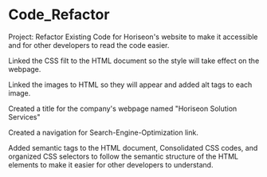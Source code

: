 # Code_Refactor

Project: Refactor Existing Code for Horiseon's website to make it accessible and for other developers to read the code easier. 

Linked the CSS filt to the HTML document so the style will take effect on the webpage. 

Linked the images to HTML so they will appear and added alt tags to each image.

Created a title for the company's webpage named "Horiseon Solution Services"

Created a navigation for Search-Engine-Optimization link.

Added semantic tags to the HTML document, Consolidated CSS codes, and organized CSS selectors to follow the semantic structure of the HTML elements to make it easier for other developers to understand. 